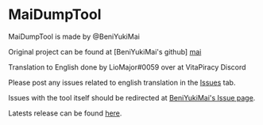# MaiDumpTool

MaiDumpTool is made by @BeniYukiMai

Original project can be found at [BeniYukiMai's github] [mai]

Translation to English done by LioMajor#0059 over at VitaPiracy Discord

Please post any issues related to english translation in the [Issues][ourissues] tab.

Issues with the tool itself should be redirected at [BeniYukiMai's Issue page][maiissues].

Latests release can be found [here][ourreleases].

   [mai]: <https://github.com/BeniYukiMai/MaiDumpTool>
   [ourreleases]: <https://github.com/TheRadziu/MaiDumpToolEN/issues>
   [ourissues]: <https://github.com/TheRadziu/MaiDumpToolEN/issues>
   [maiissues]: <https://github.com/BeniYukiMai/MaiDumpTool/issues>
   
  

  